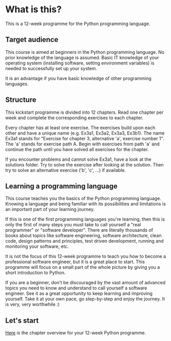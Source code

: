 # What is this?
This is a 12-week programme for the Python programming language.

## Target audience
This course is aimed at beginners in the Python programming language. No prior knowledge of the language is assumed. Basic IT knowledge of your operating system (installing software, setting environment variables) is needed to successfully set up your system.

It is an advantage if you have basic knowledge of other programming languages.

## Structure
This kickstart programme is divided into 12 chapters. Read one chapter per week and complete the corresponding exercises to each chapter.

Every chapter has at least one exercise. The exercises build upon each other and have a unique name (e.g. Ex3a1, Ex3a2, Ex3a3, Ex3b1). The name Ex3a1 stands for "Exercise for chapter 3, alternative 'a', exercise number 1". The 'a' stands for exercise path A. Begin with exercises from path 'a' and continue the path until you have solved all exercises for the chapter.

If you encounter problems and cannot solve Ex3a1, have a look at the solutions folder. Try to solve the exercise after looking at the solution. Then try to solve an alternative exercise ('b', 'c', ...) if available.

## Learning a programming language
This course teaches you the basics of the Python programming language. Knowing a language and being familiar with its possibilities and limitations is an important part of your learning journey.

If this is one of the first programming languages you're learning, then this is only the first of many steps you must take to call yourself a "real programmer" or "software developer". There are literally thousands of books about topics like software engineering, software architecture, clean code, design patterns and principles, test driven development, running and monitoring your software, etc.

It is not the focus of this 12-week programme to teach you how to become a professional software engineer, but it is a great place to start. This programme will focus on a small part of the whole picture by giving you a short introduction to Python.

If you are a beginner, don't be discouraged by the vast amount of advanced topics you need to know and understand to call yourself a software engineer. See it as a great opportunity to keep learning and improving yourself. Take it at your own pace, go step-by-step and enjoy the journey. It is very, very worthwhile :)

## Let's start
[Here](content/overview.md) is the chapter overview for your 12-week Python programme.
